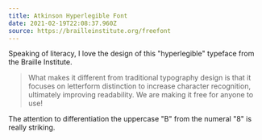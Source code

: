 ```yaml
---
title: Atkinson Hyperlegible Font
date: 2021-02-19T22:08:37.960Z
source: https://brailleinstitute.org/freefont
---
```

Speaking of literacy, I love the design of this "hyperlegible" typeface from the Braille Institute.

> What makes it different from traditional typography design is that it focuses on letterform distinction to increase character recognition, ultimately improving readability. We are making it free for anyone to use!

The attention to differentiation the uppercase "B" from the numeral "8" is really striking.